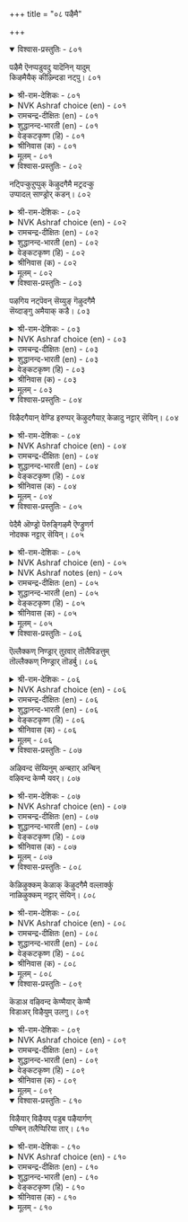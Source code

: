 +++
title = "०८ पऴैमै"

+++


<details open><summary>विश्वास-प्रस्तुतिः - ८०१</summary>

पऴैमै ऎनप्पडुवदु यादॆनिन् यादुम्  
किऴमैयैक् कीऴ्न्दिडा नट्पु।       ८०१
</details>

<details><summary>श्री-राम-देशिकः - ८०१</summary>

अधिकारः ८१. प्राक्तनस्नेहः  
चिरस्निग्धेन सौहार्दत् कृतं दोषं गुणं तथा ।  
सोढ्वा तथैव स्वीकारः चिरस्नेहस्य लक्षणम् ॥ ८०१॥
</details>

<details><summary>NVK Ashraf choice (en) - ८०१</summary>

०८०१
Call that an old friendship
Where liberties are not resented.
(P.S. Sundaram)
</details>

<details><summary>रामचन्द्र-दीक्षितः (en) - ८०१</summary>

801 paḻaimai eṉappaṭuvatu yāteṉiṉ yātum  
kiḻamaiyaik kīḻttiṭā naṭpu.

801\. What is old friendship? It is that which willingly submits to friendly interferences.  
</details>

<details><summary>शुद्धानन्द-भारती (en) - ८०१</summary>

1\. பழைமை எனப்படுவது யாதெனின் யாதும்  
கிழமையைக் கீழ்ந்திடா நட்பு.  
That friendship is good amity  
Which restrains not one's liberty.        801  
</details>

<details><summary>वेङ्कटकृष्ण (हि) - ८०१</summary>

801
जो कुछ भी अधिकार से, करते हैं जन इष्ट ।  
तिरस्कार बिन मानना, मैत्री कहो धनिष्ठ ॥
</details>

<details><summary>श्रीनिवास (क) - ८०१</summary>

801. सलिगॆ ऎन्दरॆ, बहळ कालद गाढवाद गॆळॆतनद हक्किनिन्द माडुव कॆलसगळल्लि स्वल्पवू विरोधविल्लदॆ बन्दागिरुवुदे.

</details>

<details><summary>मूलम् - ८०१</summary>

पऴैमै ऎनप्पडुवदु यादॆनिन् यादुम्  
किऴमैयैक् कीऴ्न्दिडा नट्पु।       ८०१
</details>

<details open><summary>विश्वास-प्रस्तुतिः - ८०२</summary>

नट्पिऱ्कुऱुप्पुक् कॆऴुदगैमै मट्रदऱ्कु  
उप्पादल् साण्ड्रोर् कडन्।       ८०२
</details>

<details><summary>श्री-राम-देशिकः - ८०२</summary>

यथेच्छं मित्ररचितं स्नेहस्याङ्गं तदिष्यते ।  
तस्मात् तत्कृतकार्यस्य स्वीकृतिर्महतां गुणः ॥ ८०२॥
</details>

<details><summary>NVK Ashraf choice (en) - ८०२</summary>

०८०२
True friendship permits liberties and to concede to it
Is the duty of the wise. *
(K. Kannan)
</details>

<details><summary>रामचन्द्र-दीक्षितः (en) - ८०२</summary>

802\. uṟuppuk keḻutakaimai maṟṟataṟku  
uppātal cāṉṟōr kaṭaṉ.

802\. The soul of friendship is perfect freedom. To be of cheer in friendly interference is the duty of the wise.  
</details>

<details><summary>शुद्धानन्द-भारती (en) - ८०२</summary>

2\. நட்பிற் குறுப்புக் கெழுதகைமை மற்றதற்கு  
உப்பாதல் சான்றோர் கடன்.  
Friendship's heart is freedom close;  
Wise men's duty is such to please.        802  
</details>

<details><summary>वेङ्कटकृष्ण (हि) - ८०२</summary>

802
हक्र से करना कार्य है, मैत्री का ही अंग ।  
फ़र्ज़ समझ सज्जन उसे, मानें सहित उमंग ॥
</details>

<details><summary>श्रीनिवास (क) - ८०२</summary>

802. गॆळॆयरादवरु सलिगॆय हक्किनिन्त माडूव कॆलसगळे गॆळॆतनद मुख्यवाद अङ्गगळु. अदुदरिन्द आ कॆलसगळिगॆ कोपिसिकॊळ्ळदॆ परस्पर ऒप्पिकॊण्डु सन्तोषपडुवुदे तिळिदवर लक्षण (धर्म)

</details>

<details><summary>मूलम् - ८०२</summary>

नट्पिऱ्कुऱुप्पुक् कॆऴुदगैमै मट्रदऱ्कु  
उप्पादल् साण्ड्रोर् कडन्।       ८०२
</details>

<details open><summary>विश्वास-प्रस्तुतिः - ८०३</summary>

पऴगिय नट्पॆवन् सॆय्युङ् गॆऴुदगैमै  
सॆय्दाङ्गु अमैयाक् कडै।       ८०३
</details>

<details><summary>श्री-राम-देशिकः - ८०३</summary>

स्वन्त्र्यात् मित्ररचितं कार्यं नाङ्गीक्रियेत् चेत् ।  
तेन साकं कृता मैत्री तदा व्यर्था भविष्यति ॥ ८०३॥
</details>

<details><summary>NVK Ashraf choice (en) - ८०३</summary>

०८०३
What is that intimacy which does not approve
And reciprocate liberties?
(P.S. Sundaram)
</details>

<details><summary>रामचन्द्र-दीक्षितः (en) - ८०३</summary>

803\. naṭpuevaṉ ceyyum keḻutakaimai  
ceytāṅku amaiyāk kaṭai.

803\. What use is old friendship if one’s intimacy does not approve of one’s acts?  
</details>

<details><summary>शुद्धानन्द-भारती (en) - ८०३</summary>

3\. பழகிய நட்பெவன் செய்யும் கெழுதகைமை  
செய்தாங்கு அமையாக் கடை.  
Of long friendship what is the use  
Righteous freedom if men refuse?        803  
</details>

<details><summary>वेङ्कटकृष्ण (हि) - ८०३</summary>

803
निज कृत सम जो मित्र का, साधिकार कृत काम ।  
यदि स्वीकृत होता नहीं, चिर-मैत्री क्या काम ॥
</details>

<details><summary>श्रीनिवास (क) - ८०३</summary>

803. स्नेहितरु सलिगॆय हक्किनिन्द माडिद कार्यगळन्नु माडिद रीतियल्लॆ ऒप्पिकॊळ्ळुद हॊदरॆ, अवरल्लिरुव निडुगालद स्नेहदिन्देनु लाभ?

</details>

<details><summary>मूलम् - ८०३</summary>

पऴगिय नट्पॆवन् सॆय्युङ् गॆऴुदगैमै  
सॆय्दाङ्गु अमैयाक् कडै।       ८०३
</details>

<details open><summary>विश्वास-प्रस्तुतिः - ८०४</summary>

विऴैदगैयान् वेण्डि इरुप्पर् कॆऴुदगैयाऱ्
केळादु नट्टार् सॆयिन्।      ८०४
</details>

<details><summary>श्री-राम-देशिकः - ८०४</summary>

स्ववाञ्छितं च स्वातन्त्र्यात् सुहृत् कुर्याद्यदि स्वयम् ।  
अङ्गीकृत्य च तत्कार्यश्लाघनं महतां गुणः ॥ ८०४॥
</details>

<details><summary>NVK Ashraf choice (en) - ८०४</summary>

०८०४
The wise take in good spirit if friends, by right of familiarity,
Do things without asking. *
(Satguru Subramuniyaswami), (W.H. Drew and J. Lazarus)
</details>

<details><summary>रामचन्द्र-दीक्षितः (en) - ८०४</summary>

804 viḻaitakaiyāṉ vēṇṭi iruppar keḻutakaiyāl  
kēḷātu naṭṭār ceyiṉ.

804\. If friends voluntarily do their duty through intimacy the wise accept it with approval.  
</details>

<details><summary>शुद्धानन्द-भारती (en) - ८०४</summary>

4\. விழைதகையான் வேண்டி யிருப்பர் கெழுதகையாற்  
கேளாது நட்டார் செயின்.  
Things done unasked by loving friends  
Please the wise as familiar trends!        804  
</details>

<details><summary>वेङ्कटकृष्ण (हि) - ८०४</summary>

804
पूछे बिन हक मान कर, मित्र करे यदि कार्य ।  
वांछनीय गुण के लिये, मानें वह स्वीकार्य ॥
</details>

<details><summary>श्रीनिवास (क) - ८०४</summary>

804. गॆळॆतनद सलिगॆयिन्द स्नेहितरु तम्मन्नु केळदॆये एनादरॊन्दु कॆलस माडिदल्लि, अदन्नु तिळिदवरु सन्तोषदिन्द ऒप्पिकॊळ्ळुवरु.

</details>

<details><summary>मूलम् - ८०४</summary>

विऴैदगैयान् वेण्डि इरुप्पर् कॆऴुदगैयाऱ्
केळादु नट्टार् सॆयिन्।      ८०४
</details>

<details open><summary>विश्वास-प्रस्तुतिः - ८०५</summary>

पेदैमै ऒण्ड्रो पॆरुङ्गिऴमै ऎण्ड्रुणर्ग  
नोदक्क नट्टार् सॆयिन्।      ८०५
</details>

<details><summary>श्री-राम-देशिकः - ८०५</summary>

स्वातन्त्र्यमथवाऽज्ञत्वं वक्तव्यं तत्र कारणम् ।  
स्ववाञ्छितविरोधेन सुहृत् कार्यं करोति चेत् ॥ ८०५॥
</details>

<details><summary>NVK Ashraf choice (en) - ८०५</summary>

०८०५
When friends hurt, attribute it to either ignorance
Or privileges of friendship. *
(Satguru Subramuniyaswami)
</details>

<details><summary>NVK Ashraf notes (en) - ८०५</summary>

८०५. Compare with ७००. "Unworthy acts under the trust of old friendship lead to ruinous woes" - (J. Narayanaswamy)
</details>

<details><summary>रामचन्द्र-दीक्षितः (en) - ८०५</summary>

805 pētaimai oṉṟō peruṅkiḻamai eṉṟuṇarka  
nōtakka naṭṭār ceyiṉ.

805\. If a friend acts contrary to one’s wishes, treat it as not due to ignorance but to intimacy.  
</details>

<details><summary>शुद्धानन्द-भारती (en) - ८०५</summary>

5\. பேதைமை ஒன்றோ பெருங்கிழமை என்றுணர்க  
நோதக்க நட்டார் செயின்.  
Offence of friends feel it easy  
As folloy or close intimacy.        805  
</details>

<details><summary>वेङ्कटकृष्ण (हि) - ८०५</summary>

805
दुःखजनक यदि कार्य हैं, करते मित्र सुजान ।  
अति हक़ या अज्ञान से, यों करते हैं जान ॥
</details>

<details><summary>श्रीनिवास (क) - ८०५</summary>

805. स्नेहितरादवरु मनस्सु नोयुवन्थ कॆलसवेनादरू माडिदरॆ, अदक्कॆ अज्ञान मात्रवल्लदॆ, कॆळॆतनद गाढवाद सलिगॆयू कारणवॆन्दु तिळियबेकु.

</details>

<details><summary>मूलम् - ८०५</summary>

पेदैमै ऒण्ड्रो पॆरुङ्गिऴमै ऎण्ड्रुणर्ग  
नोदक्क नट्टार् सॆयिन्।      ८०५
</details>

<details open><summary>विश्वास-प्रस्तुतिः - ८०६</summary>

ऎल्लैक्कण् निण्ड्रार् तुऱवार् तॊलैविडत्तुम्  
तॊल्लैक्कण् निण्ड्रार् तॊडर्बु।      ८०६
</details>

<details><summary>श्री-राम-देशिकः - ८०६</summary>

पुरा परिचितं मित्रं खेदे प्राप्तेऽपि तत्कृते ।  
न कदाचिद्विमुञ्चन्ति स्नेहधर्मवशङ्गताः ॥ ८०६॥
</details>

<details><summary>NVK Ashraf choice (en) - ८०६</summary>

०८०६
Those bound by intimacy never desert their old pals
Even if they bring loss. *
(Satguru Subramuniyaswami)
</details>

<details><summary>रामचन्द्र-दीक्षितः (en) - ८०६</summary>

806 ellaikkaṇ niṉṟār tuṟavār tolaiviṭattum  
tollaikkaṇ niṉṟār toṭarpu.

806\. Old friends may do harm but it is the quality of friendship not to abandon them.  
</details>

<details><summary>शुद्धानन्द-भारती (en) - ८०६</summary>

6\. எல்லைக்கண் நின்றார் துறவார் தொலைவிடத்தும்  
தொல்லைக்கண் நின்றார் தொடர்பு.  
They forsake not but continue  
In friendship's bounds though loss ensue.        806  
</details>

<details><summary>वेङ्कटकृष्ण (हि) - ८०६</summary>

806
चिरपरिचित घन मित्र से, यद्यपि हुआ अनिष्ट ।  
मर्यादी छोडें नहीं, वह मित्रता धनिष्ठ ॥
</details>

<details><summary>श्रीनिवास (क) - ८०६</summary>

806. स्नेहद ऎल्लॆयनु मीरदॆ अदर परिधियल्लि निन्तरु, स्नेहितरिन्द केडुण्टाद समयदल्लियू अवर गॆळॆतनवन्नु बिडुवुदिल्ल.

</details>

<details><summary>मूलम् - ८०६</summary>

ऎल्लैक्कण् निण्ड्रार् तुऱवार् तॊलैविडत्तुम्  
तॊल्लैक्कण् निण्ड्रार् तॊडर्बु।      ८०६
</details>

<details open><summary>विश्वास-प्रस्तुतिः - ८०७</summary>

अऴिवन्द सॆय्यिनुम् अन्बऱार् अन्बिन्  
वऴिवन्द केण्मै यवर्।      ८०७
</details>

<details><summary>श्री-राम-देशिकः - ८०७</summary>

प्रेम्णा चिरात् स्नेहवद्भिः कदाचित् खेददायके ।  
कार्ये कृतेऽपि सुहृदां तेषु प्रीर्तिन हीयते ॥ ८०७॥
</details>

<details><summary>NVK Ashraf choice (en) - ८०७</summary>

०८०७
In a friendship built on love, friends do not cease to love
Even when there is betrayal. *
(G.U. Pope), (N.V.K. Ashraf)
</details>

<details><summary>रामचन्द्र-दीक्षितः (en) - ८०७</summary>

807 aḻivanta ceyyiṉum aṉpaṟār aṉpiṉ  
vaḻivanta kēṇmai yavar.

807\. Old and loving friends, even when betrayed do not break off in their love.  
</details>

<details><summary>शुद्धानन्द-भारती (en) - ८०७</summary>

7\. அழிவந்த செய்யினும் அன்பறார் அன்பின்  
வழிவந்த கேண்மை யவர்.  
Comrades established in firm love  
Though ruin comes waive not their vow.        807  
</details>

<details><summary>वेङ्कटकृष्ण (हि) - ८०७</summary>

807
स्नेही स्नेह-परंपरा, जो करते निर्वाह ।  
मित्र करे यदि हानि भी, तज़ें न उसकी चाह ॥
</details>

<details><summary>श्रीनिवास (क) - ८०७</summary>

807. बहुकालद गाढ स्नेहदल्लि बन्द स्नेहितरु, तम्मल्लि पळगिदवरे तमगॆ नाशवन्नु तन्दरू अवरल्लिरुव प्रीतियन्नु त्यजिसुवुदिल्ल.

</details>

<details><summary>मूलम् - ८०७</summary>

अऴिवन्द सॆय्यिनुम् अन्बऱार् अन्बिन्  
वऴिवन्द केण्मै यवर्।      ८०७
</details>

<details open><summary>विश्वास-प्रस्तुतिः - ८०८</summary>

केळिऴुक्कम् केळाक् कॆऴुदगैमै वल्लार्क्कु  
नाळिऴुक्कम् नट्टार् सॆयिन्।      ८०८
</details>

<details><summary>श्री-राम-देशिकः - ८०८</summary>

पूर्वमित्रकृतं दोषमुच्यमानं परैरपि ।  
अश्रुण्वतो मित्रकृतो दोषः सुदिनतां व्रजेत् ॥ ८०८॥
</details>

<details><summary>NVK Ashraf choice (en) - ८०८</summary>

०८०८
Close friends who won't listen to friend's faults,
Hail in silence the day they offend. *
(Satguru Subramuniyaswami), (P.S. Sundaram)
</details>

<details><summary>रामचन्द्र-दीक्षितः (en) - ८०८</summary>

808 kēḷiḻukkam kēḷāk keḻutakaimai vallārkku  
nāḷiḻukka naṭṭār ceyiṉ.

808\. Intimacy is the refusal to hear about friend’s faults. Noble friends smile that day when their friends commit faults.  
</details>

<details><summary>शुद्धानन्द-भारती (en) - ८०८</summary>

8\. கேளிழுக்கம் கேளாக் கெழுதகைமை வல்லார்க்கு  
நாளிழுக்கம் நட்டார் செயின்.  
Fast friends who list not tales of ill  
Though wronged they say "that day is well".        808  
</details>

<details><summary>वेङ्कटकृष्ण (हि) - ८०८</summary>

808
मित्र-दोष को ना सुनें, ऐसे मित्र धनिष्ठ ।  
मानें उस दिन को सफल, दोष करें जब इष्ट ॥
</details>

<details><summary>श्रीनिवास (क) - ८०८</summary>

808. तम्म सलिगॆय गॆळॆयर दोषगळन्नु इतररु हेळिदरू अदन्नु मनस्सिगॆ हाकिकॊळ्ळदॆ इरुववरु, आ स्नेहितरु तप्पु माडिद दिनवे शुभ दिनवॆन्दु बगॆयुत्तारॆ.

</details>

<details><summary>मूलम् - ८०८</summary>

केळिऴुक्कम् केळाक् कॆऴुदगैमै वल्लार्क्कु  
नाळिऴुक्कम् नट्टार् सॆयिन्।      ८०८
</details>

<details open><summary>विश्वास-प्रस्तुतिः - ८०९</summary>

कॆडाअ वऴिवन्द केण्मैयार् केण्मै  
विडाअर् विऴैयुम् उलगु।      ८०९
</details>

<details><summary>श्री-राम-देशिकः - ८०९</summary>

स्वातन्त्र्येण चिरान्मत्रीं कुर्वता केनचित् सह ।  
सौहार्दं न त्यजेद्यस्तु लोकस्तं बहु मानयेत् ॥ ८०९॥
</details>

<details><summary>NVK Ashraf choice (en) - ८०९</summary>

०८०९
The world will cherish those friends
Who never forsake old, unbroken friendships.
(Satguru Subramuniyaswami)
</details>

<details><summary>रामचन्द्र-दीक्षितः (en) - ८०९</summary>

809 keṭāa vaḻivanta kēṇmaiyār kēṇmai  
viṭāar viḻaiyum ulaku.

809\. The world applauds long established friends who do not forsake one another.  
</details>

<details><summary>शुद्धानन्द-भारती (en) - ८०९</summary>

9\. கெடாஅ வழிவந்த கேண்மையார் கேண்மை  
விடாஅர் விழையும் உலகு  
To love such friends the world desires  
Whose friendship has unbroken ties.        809  
</details>

<details><summary>वेङ्कटकृष्ण (हि) - ८०९</summary>

809
अविच्छिन्न चिर-मित्रता, जो रखते हैं यार ।  
उनका स्नेह तजें न जो, उन्हें करे जग प्यार ॥
</details>

<details><summary>श्रीनिवास (क) - ८०९</summary>

809. गाढत्ववु कॆडदन्तॆ, बहुकालदिन्द बॆसॆदु बन्द गॆळॆतनद सम्बन्धवन्नु कैबिडदॆ उळिसिकॊण्डु बन्दवरन्नु लोकवु प्रीतियिन्द कॊण्डाडुत्तदॆ.

</details>

<details><summary>मूलम् - ८०९</summary>

कॆडाअ वऴिवन्द केण्मैयार् केण्मै  
विडाअर् विऴैयुम् उलगु।      ८०९
</details>

<details open><summary>विश्वास-प्रस्तुतिः - ८१०</summary>

विऴैयार् विऴैयप् पडुब पऴैयार्गण्  
पण्बिन् तलैप्पिरिया तार्।       ८१०
</details>

<details><summary>श्री-राम-देशिकः - ८१०</summary>

कृतेऽपि दोषे सौहार्दत् सोढ्वा तं सुहृदः स्वयम् ।  
यः स्याच्छ्रेष्ठगुणोपेतः श्लाघ्यते रिपुणापि सः ॥ ८१०॥
</details>

<details><summary>NVK Ashraf choice (en) - ८१०</summary>

०८१०
Even adversaries admire the character of old friends
Who don't part.
(N.V.K. Ashraf), (J. Narayanaswamy)
</details>

<details><summary>रामचन्द्र-दीक्षितः (en) - ८१०</summary>

810 viḻaiyār viḻaiyap paṭupa paḻaiyārkaṇ  
paṇpiṉ talaippiriyā tār.

810\. Even foes long for those who do not forsake their old and erring friends.  
</details>

<details><summary>शुद्धानन्द-भारती (en) - ८१०</summary>

10\. விழையார் விழையப் படுப பழையார்கண்  
பண்பின் தலைப்பிரியா தார்.  
Even foes love for better ends  
Those who leave not long-standing friends.        810  
</details>

<details><summary>वेङ्कटकृष्ण (हि) - ८१०</summary>

810
मैत्री का गुण पालते, चिरपरिचित का स्नेह ।  
जो न तजें उस सुजन से, करें शत्रु भी स्नेह ॥
</details>

<details><summary>श्रीनिवास (क) - ८१०</summary>

810. तम्म सलिगॆय स्नेहितर गाढवाद गॆळॆतनदिन्द विमुखरागदवरन्नु अवर शत्रुगळू कॊण्डाडुत्तारॆ.
</details>

<details><summary>मूलम् - ८१०</summary>

विऴैयार् विऴैयप् पडुब पऴैयार्गण्  
पण्बिन् तलैप्पिरिया तार्।       ८१०
</details>
